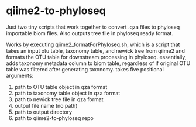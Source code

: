 # qiime2-to-phyloseq
Just two tiny scripts that work together to convert .qza files to phyloseq importable biom files. Also outputs tree file in phyloseq ready format.  

Works by executing qiime2_formatForPhyloseq.sh, which is a script that takes an input otu table, taxonomy table, and newick tree from qiime2 and formats the OTU table for downstream processing in phyloseq.
essentially, adds taxonomy metadata column to biom table, regardless of if original OTU table was filtered after generating taxonomy.
takes five positional arguments:
1. path to OTU table object in qza format
2. path to taxonomy table object in qza format
3. path to newick tree file in qza format
4. output file name (no path)
5. path to output directory
6. path to qiime2-to-phyloseq repo
